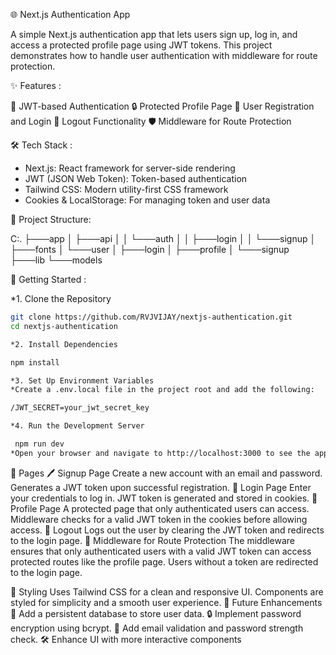 🌐 Next.js Authentication App

A simple Next.js authentication app that lets users sign up, log in, and access a protected profile page using JWT tokens. This project demonstrates how to handle user authentication with middleware for route protection.

✨ Features :

🔐 JWT-based Authentication
🔒 Protected Profile Page
🔄 User Registration and Login
🚪 Logout Functionality
🛡️ Middleware for Route Protection

🛠️ Tech Stack :

* Next.js: React framework for server-side rendering
* JWT (JSON Web Token): Token-based authentication
* Tailwind CSS: Modern utility-first CSS framework
* Cookies & LocalStorage: For managing token and user data

📂 Project Structure:

C:.
├───app
│   ├───api
│   │   └───auth
│   │       ├───login
│   │       └───signup
│   ├───fonts
│   └───user
│       ├───login
│       ├───profile
│       └───signup
├───lib
└───models

🚀 Getting Started :

*1. Clone the Repository

  ```bash
 git clone https://github.com/RVJVIJAY/nextjs-authentication.git
 cd nextjs-authentication

*2. Install Dependencies 

  npm install

*3. Set Up Environment Variables
*Create a .env.local file in the project root and add the following:
  
  /JWT_SECRET=your_jwt_secret_key

*4. Run the Development Server

   npm run dev
*Open your browser and navigate to http://localhost:3000 to see the app in action. 🎉

```

📄 Pages
🖊️ Signup Page
Create a new account with an email and password.
Generates a JWT token upon successful registration.
🔑 Login Page
Enter your credentials to log in.
JWT token is generated and stored in cookies.
👤 Profile Page
A protected page that only authenticated users can access.
Middleware checks for a valid JWT token in the cookies before allowing access.
🚪 Logout
Logs out the user by clearing the JWT token and redirects to the login page.
🔧 Middleware for Route Protection
The middleware ensures that only authenticated users with a valid JWT token can access protected routes like the profile page. Users without a token are redirected to the login page.

🎨 Styling
Uses Tailwind CSS for a clean and responsive UI.
Components are styled for simplicity and a smooth user experience.
🚧 Future Enhancements
💾 Add a persistent database to store user data.
🔒 Implement password encryption using bcrypt.
📧 Add email validation and password strength check.
🛠️ Enhance UI with more interactive components 
